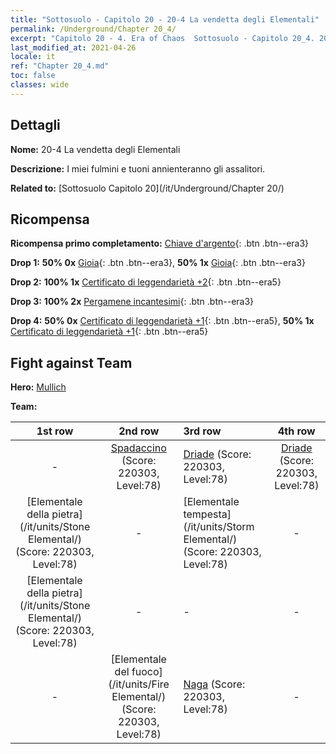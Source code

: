 ```yaml
---
title: "Sottosuolo - Capitolo 20 - 20-4 La vendetta degli Elementali"
permalink: /Underground/Chapter 20_4/
excerpt: "Capitolo 20 - 4. Era of Chaos  Sottosuolo - Capitolo 20_4. 20-4 La vendetta degli Elementali"
last_modified_at: 2021-04-26
locale: it
ref: "Chapter 20_4.md"
toc: false
classes: wide
---
```


## Dettagli

 **Nome:** 20-4 La vendetta degli Elementali

 **Descrizione:** I miei fulmini e tuoni annienteranno gli assalitori.

 **Related to:** [Sottosuolo Capitolo 20](/it/Underground/Chapter 20/)

## Ricompensa

 **Ricompensa primo completamento:** [Chiave d'argento](/ItemsIT/con_693/){: .btn .btn--era3}

 **Drop 1:** **50% 0x** [Gioia](/ItemsIT/her_424/){: .btn .btn--era3}, **50% 1x** [Gioia](/ItemsIT/her_424/){: .btn .btn--era3}

 **Drop 2:** **100% 1x** [Certificato di leggendarietà +2](/ItemsIT/mat_81/){: .btn .btn--era5}

 **Drop 3:** **100% 2x** [Pergamene incantesimi](/ItemsIT/con_694/){: .btn .btn--era3}

 **Drop 4:** **50% 0x** [Certificato di leggendarietà +1](/ItemsIT/mat_74/){: .btn .btn--era5}, **50% 1x** [Certificato di leggendarietà +1](/ItemsIT/mat_74/){: .btn .btn--era5}


## Fight against Team
 **Hero:** [Mullich](/it/heroes/Mullich/)

 **Team:**


  | 1st row | 2nd row | 3rd row | 4th row |
  |:----:|:----:|:----|:----:|
  | - | [Spadaccino](/it/units/Swordsman/) (Score: 220303, Level:78)  | [Driade](/it/units/Sprite/) (Score: 220303, Level:78)  | [Driade](/it/units/Sprite/) (Score: 220303, Level:78)  |
  | [Elementale della pietra](/it/units/Stone Elemental/) (Score: 220303, Level:78)  | - | [Elementale tempesta](/it/units/Storm Elemental/) (Score: 220303, Level:78)  | - |
  | [Elementale della pietra](/it/units/Stone Elemental/) (Score: 220303, Level:78)  | - | - | - |
  | - | [Elementale del fuoco](/it/units/Fire Elemental/) (Score: 220303, Level:78)  | [Naga](/it/units/Naga/) (Score: 220303, Level:78)  | - |


